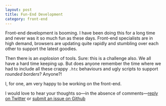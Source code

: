 ```yaml
---
layout: post
title: Fun-End Development
category: front-end
---
```


Front-end development is booming. I have been doing this for a long time and never was it so much fun as these days. Front-end specialists are in high demand, browsers are updating quite rapidly and stumbling over each other to support the latest goodies.

Then there is an *explosion* of tools. Sure: this is a challenge also. We all have a hard time keeping up. But does anyone remember the time where we had to include all these crappy `.htc` behaviours and ugly scripts to support *rounded borders*? Anyone?!

I, for one, am very happy to be working on the front-end.

I would love to hear your thoughts so—in the absence of comments—[reply on Twitter](https://twitter.com/intent/tweet?text=@valuedstandards%20front-end%20development%20blog%20sucks!) or [submit an issue on Github](https://github.com/davidhund/davidhund.com/issues)